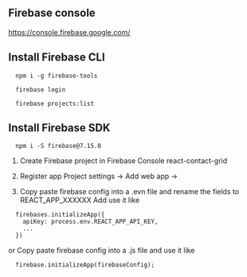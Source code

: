 ## Firebase console

  https://console.firebase.google.com/


## Install Firebase CLI
```
  npm i -g firebase-tools

  firebase login

  firebase projects:list
```

## Install Firebase SDK
```
  npm i -S firebase@7.15.0
```

1. Create Firebase project in Firebase Console
  react-contact-grid

2. Register app
  Project settings -> Add web app ->

3. Copy paste firebase config into a .evn file and rename the fields to REACT_APP_XXXXXX
Add use it like
```
  firebases.initializeApp({
    apiKey: process.env.REACT_APP_API_KEY,
    ...
  })
```
or Copy paste firebase config into a .js file and use it like
```
  firebase.initializeApp(firebaseConfig);
```




